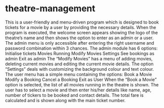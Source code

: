 # theatre-management
This is a user-friendly and menu-driven program which is designed to book tickets for a movie by a user by providing the necessary details.
When the program is executed, the welcome screen appears showing the logo of the theatre’s name and then shows the option to enter as an admin or a user. 
The admin menu is only accessible after entering the right username and password combination within 3 chances. 
The admin module has 6 options:
  Initialise tickets 
  Movies Running 
  Modify Movies 
  Settings 
  See bookings as admin 
  Exit as admin 
The “Modify Movies” has a menu of adding movies, deleting current movies and editing the current movie details. The option “Settings” deals with customizing the background colour and text colour. 
The user menu has a simple menu containing the options:
  Book a Movie 
  Modify a Booking 
  Cancel a Booking 
  Exit as User 
When the “Book a Movie” option is selected, the list of all movies running in the theatre is shown. The user has to select a movie and then enter his/her details like name, age, number of tickers to be booked and contact details. The total fare is calculated and is shown along with the main ticket number.

